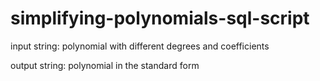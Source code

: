 # simplifying-polynomials-sql-script

input string: polynomial with different degrees and coefficients

output string: polynomial in the standard form
